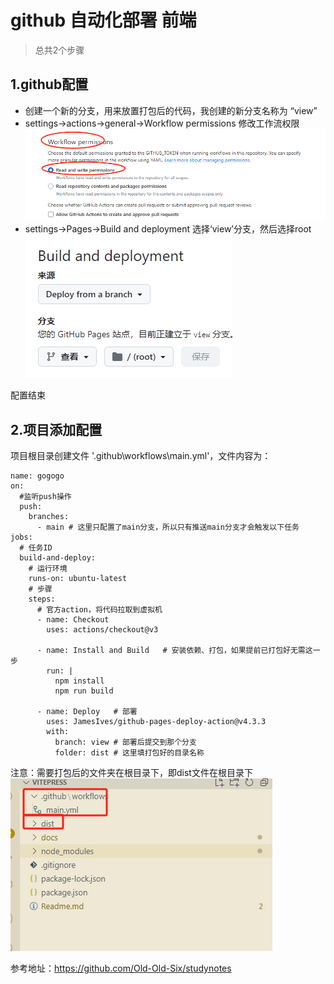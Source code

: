 # github 自动化部署 前端

>总共2个步骤

## 1.github配置
* 创建一个新的分支，用来放置打包后的代码，我创建的新分支名称为 “view”
* settings->actions->general->Workflow permissions 修改工作流权限
![](/github/action_setting.jpg)
* settings->Pages->Build and deployment 选择‘view’分支，然后选择root
![](/github/page_select.jpg)

配置结束

## 2.项目添加配置

项目根目录创建文件 '.github\workflows\main.yml'，文件内容为：
```
name: gogogo
on:
  #监听push操作
  push:
    branches:
      - main # 这里只配置了main分支，所以只有推送main分支才会触发以下任务
jobs:
  # 任务ID
  build-and-deploy:
    # 运行环境
    runs-on: ubuntu-latest
    # 步骤
    steps:
      # 官方action，将代码拉取到虚拟机
      - name: Checkout  ️ 
        uses: actions/checkout@v3

      - name: Install and Build   # 安装依赖、打包，如果提前已打包好无需这一步
        run: |
          npm install
          npm run build

      - name: Deploy   # 部署
        uses: JamesIves/github-pages-deploy-action@v4.3.3
        with:
          branch: view # 部署后提交到那个分支
          folder: dist # 这里填打包好的目录名称

```
注意：需要打包后的文件夹在根目录下，即dist文件在根目录下
![](/github/mulu.jpg)

参考地址：https://github.com/Old-Old-Six/studynotes